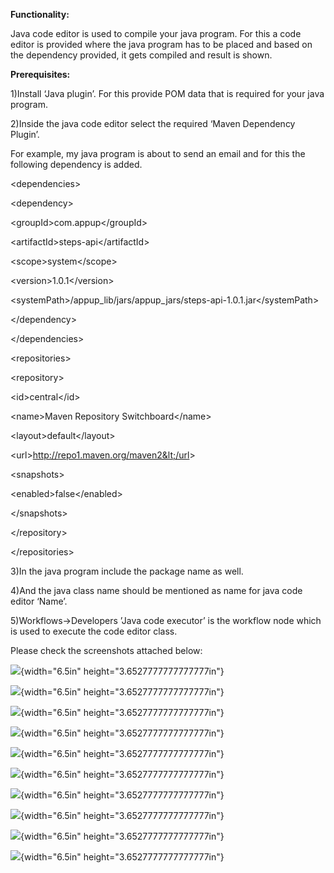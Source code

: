 **Functionality:**

Java code editor is used to compile your java program. For this a code
editor is provided where the java program has to be placed and based on
the dependency provided, it gets compiled and result is shown.

**Prerequisites:**

1)Install ‘Java plugin’. For this provide POM data that is required for
your java program.

2)Inside the java code editor select the required ‘Maven Dependency
Plugin’.

For example, my java program is about to send an email and for this the
following dependency is added.

&lt;dependencies&gt;

&lt;dependency&gt;

&lt;groupId&gt;com.appup&lt;/groupId&gt;

&lt;artifactId&gt;steps-api&lt;/artifactId&gt;

&lt;scope&gt;system&lt;/scope&gt;

&lt;version&gt;1.0.1&lt;/version&gt;

&lt;systemPath&gt;/appup\_lib/jars/appup\_jars/steps-api-1.0.1.jar&lt;/systemPath&gt;

&lt;/dependency&gt;

&lt;/dependencies&gt;

&lt;repositories&gt;

&lt;repository&gt;

&lt;id&gt;central&lt;/id&gt;

&lt;name&gt;Maven Repository Switchboard&lt;/name&gt;

&lt;layout&gt;default&lt;/layout&gt;

&lt;url&gt;http://repo1.maven.org/maven2&lt;/url&gt;

&lt;snapshots&gt;

&lt;enabled&gt;false&lt;/enabled&gt;

&lt;/snapshots&gt;

&lt;/repository&gt;

&lt;/repositories&gt;

3)In the java program include the package name as well.

4)And the java class name should be mentioned as name for java code
editor ‘Name’.

5)Workflows-&gt;Developers ’Java code executor’ is the workflow node
which is used to execute the code editor class.

Please check the screenshots attached below:

![](media/image10.png){width="6.5in" height="3.6527777777777777in"}

![](media/image1.png){width="6.5in" height="3.6527777777777777in"}

![](media/image2.png){width="6.5in" height="3.6527777777777777in"}

![](media/image3.png){width="6.5in" height="3.6527777777777777in"}

![](media/image7.png){width="6.5in" height="3.6527777777777777in"}

![](media/image5.png){width="6.5in" height="3.6527777777777777in"}

![](media/image4.png){width="6.5in" height="3.6527777777777777in"}

![](media/image9.png){width="6.5in" height="3.6527777777777777in"}

![](media/image8.png){width="6.5in" height="3.6527777777777777in"}

![](media/image6.png){width="6.5in" height="3.6527777777777777in"}
